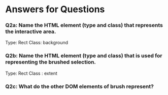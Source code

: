 # Answers for Questions

### Q2a: Name the HTML element (type and class) that represents the interactive area.
 Type: Rect
 Class: background


### Q2b: Name the HTML element (type and class) that is used for representing the brushed selection.
 Type: Rect
 Class : extent



### Q2c:  What do the other DOM elements of brush represent?
  

